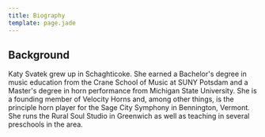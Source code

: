```yaml
---
title: Biography
template: page.jade
---
```



## Background
Katy Svatek grew up in Schaghticoke. She earned a Bachelor's degree in music education from the Crane School of Music at SUNY Potsdam and a Master's degree in horn performance from Michigan State University. She is a founding member of Velocity Horns and, among other things, is the principle horn player for the Sage City Symphony in Bennington, Vermont. She runs the Rural Soul Studio in Greenwich as well as teaching in several preschools in the area.

